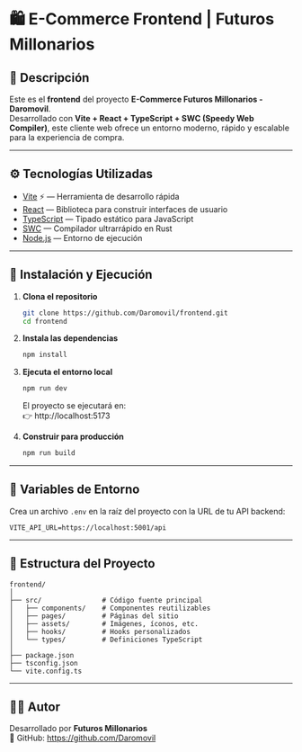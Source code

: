 # 🛍️ E-Commerce Frontend | Futuros Millonarios

## 📖 Descripción
Este es el **frontend** del proyecto **E-Commerce Futuros Millonarios - Daromovil**.  
Desarrollado con **Vite + React + TypeScript + SWC (Speedy Web Compiler)**, este cliente web ofrece un entorno moderno, rápido y escalable para la experiencia de compra.

---

## ⚙️ Tecnologías Utilizadas
- [Vite](https://vitejs.dev/) ⚡ — Herramienta de desarrollo rápida
- [React](https://react.dev/) — Biblioteca para construir interfaces de usuario
- [TypeScript](https://www.typescriptlang.org/) — Tipado estático para JavaScript
- [SWC](https://swc.rs/) — Compilador ultrarrápido en Rust
- [Node.js](https://nodejs.org/) — Entorno de ejecución

---

## 🚀 Instalación y Ejecución

1. **Clona el repositorio**
   ```bash
   git clone https://github.com/Daromovil/frontend.git
   cd frontend
   ```

2. **Instala las dependencias**
   ```bash
   npm install
   ```

3. **Ejecuta el entorno local**
   ```bash
   npm run dev
   ```

   El proyecto se ejecutará en:  
   👉 http://localhost:5173

4. **Construir para producción**
   ```bash
   npm run build
   ```

---

## 🔑 Variables de Entorno

Crea un archivo `.env` en la raíz del proyecto con la URL de tu API backend:

```env
VITE_API_URL=https://localhost:5001/api
```

---

## 🧱 Estructura del Proyecto

```
frontend/
│
├── src/               # Código fuente principal
│   ├── components/    # Componentes reutilizables
│   ├── pages/         # Páginas del sitio
│   ├── assets/        # Imágenes, íconos, etc.
│   ├── hooks/         # Hooks personalizados
│   └── types/         # Definiciones TypeScript
│
├── package.json
├── tsconfig.json
└── vite.config.ts
```

---

## 👨‍💻 Autor

Desarrollado por **Futuros Millonarios**  
🔗 GitHub: https://github.com/Daromovil